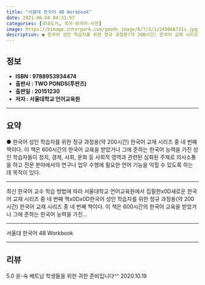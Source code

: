 ```yaml
---
title: "서울대 한국어 4B Workbook"
date: 2021-06-04 04:31:57
categories: [국내도서, 국어-외국어-사전]
image: https://bimage.interpark.com/goods_image/6/7/3/1/249866731s.jpg
description: ● 한국어 성인 학습자를 위한 정규 과정용(약 200시간) 한국어 교재 시리즈 중 네 번째 책이다. 이 책은 600시간의 한국어 교육을 받았거나 그에 준하는 한국어 능력을 가진 성인 학습자들이 정치, 경제, 사회, 문화 등 사회적 영역과 관련된 심화된 주제로 의사소통을 하고 전문 분야
---
```


## **정보**

- **ISBN : 9788953934474**
- **출판사 : TWO PONDS(투판즈)**
- **출판일 : 20151230**
- **저자 : 서울대학교 언어교육원**

------



## **요약**

●  한국어 성인 학습자를 위한 정규 과정용(약 200시간) 한국어 교재 시리즈 중 네 번째 책이다. 이 책은 600시간의 한국어 교육을 받았거나 그에 준하는 한국어 능력을 가진 성인 학습자들이 정치, 경제, 사회, 문화 등 사회적 영역과 관련된 심화된 주제로 의사소통을 하고 전문 분야에서의 연구나 업무 수행에 필요한 언어 기능을 익힐 수 있도록 하는 데 목적이 있다.

------

최신 한국어 교수 학습 방법에 따라 서울대학교 언어교육원에서 집필한x0D새로운 한국어 교재 시리즈 중 네 번째 책x0Dx0D한국어 성인 학습자를 위한 정규 과정용(약 200시간) 한국어 교재 시리즈 중 네 번째 책이다. 이 책은 600시간의 한국어 교육을 받았거나 그에 준하는 한국어 능력을 가진... 

------


서울대 한국어 4B Workbook 

------


## **리뷰** 

5.0 윤-숙 베트남 학생들을 위한 귀한 준비입니다^^ 2020.10.19 <br/>